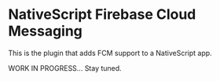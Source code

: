 NativeScript Firebase Cloud Messaging
=====================================

This is the plugin that adds FCM support to a NativeScript app.



WORK IN PROGRESS... Stay tuned.

